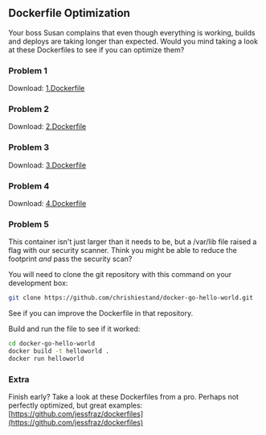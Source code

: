 ## Dockerfile Optimization

Your boss Susan complains that even though everything is working, builds and deploys are taking longer than expected. Would you mind taking a look at these Dockerfiles to see if you can optimize them?

### Problem 1
Download: [1.Dockerfile](1.Dockerfile)

### Problem 2
Download: [2.Dockerfile](2.Dockerfile)

### Problem 3
Download: [3.Dockerfile](3.Dockerfile)

### Problem 4
Download: [4.Dockerfile](4.Dockerfile)

### Problem 5
This container isn't just larger than it needs to be, but a /var/lib file raised a flag with our security scanner. Think you might be able to reduce the footprint *and* pass the security scan?

You will need to clone the git repository with this command on your development box:
```bash
git clone https://github.com/chrishiestand/docker-go-hello-world.git
```

See if you can improve the Dockerfile in that repository.


Build and run the file to see if it worked:
```bash
cd docker-go-hello-world
docker build -t helloworld .
docker run helloworld
```


### Extra

Finish early? Take a look at these Dockerfiles from a pro. Perhaps not perfectly optimized, but great examples: [https://github.com/jessfraz/dockerfiles](https://github.com/jessfraz/dockerfiles)
